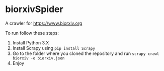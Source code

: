 # biorxivSpider

A crawler for https://www.biorxiv.org

To run follow these steps:

1. Install Python 3.X
2. Install Scrapy using `pip install Scrapy`
3. Go to the folder where you cloned the repository and run `scrapy crawl biorxiv -o biorxiv.json`
4. Enjoy